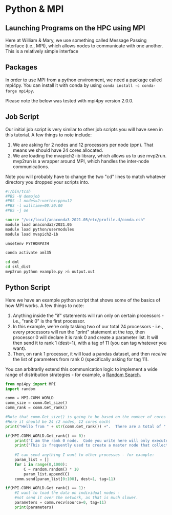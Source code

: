 # Python & MPI

## Launching Programs on the HPC using MPI

Here at William & Mary, we use something called Message Passing Interface (i.e., MPI), which allows nodes to communicate with one another. This is a relatively simple interface

## Packages

In order to use MPI from a python environment, we need a package called mpi4py. You can install it with conda by using `conda install -c conda-forge mpi4py`.

Please note the below was tested with mpi4py version 2.0.0.  

## Job Script

Our initial job script is very similar to other job scripts you will have seen in this tutorial. A few things to note include:

1. We are asking for 2 nodes and 12 processors per node (ppn). That means we should have 24 cores allocated.
2. We are loading the mvapich2-ib library, which allows us to use mvp2run. mvp2run is a wrapper around MPI, which handles the inter-node communications.

Note you will probably have to change the two "cd" lines to match whatever directory you dropped your scripts into.

```bash
#!/bin/tcsh
#PBS -N demojob
#PBS -l nodes=2:vortex:ppn=12
#PBS -l walltime=00:30:00
#PBS -j oe

source "/usr/local/anaconda3-2021.05/etc/profile.d/conda.csh"
module load anaconda3/2021.05
module load python/usermodules
module load mvapich2-ib

unsetenv PYTHONPATH

conda activate aml35

cd dml
cd skl_dist
mvp2run python example.py >& output.out
```

## Python Script

Here we have an example python script that shows some of the basics of how MPI works. A few things to note:

1. Anything inside the "if" statements will run only on certain processors - i.e., "rank 0" is the first processor.
2. In this example, we're only tasking two of our total 24 processors - i.e., every processors will run the "print" statement at the top, then processor 0 will declare it is rank 0 and create a parameter list. It will then send it to rank 1 (dest=1), with a tag of 11 (you can tag whatever you want).
3. Then, on rank 1 processor, it will load a pandas dataset, and then _receive_ the list of parameters from rank 0 (specifically asking for tag 11).

You can arbitrarily extend this communication logic to implement a wide range of distribution strategies - for example, a [Random Search](distributed-scikit/mpi.md).

```python
from mpi4py import MPI
import random

comm = MPI.COMM_WORLD
comm_size = comm.Get_size()
comm_rank = comm.Get_rank()

#Note that comm.Get_size() is going to be based on the number of cores you have in your job script.
#Here it should be 24 (2 nodes, 12 cores each)
print("Hello from " + str(comm.Get_rank()) +".  There are a total of " + str(comm.Get_size()) + " of us.  Good luck.")

if(MPI.COMM_WORLD.Get_rank() == 0):
    print("I am the rank 0 node.  Code you write here will only execute on this process.")
    print("This is frequently used to create a master node that collects results from other nodes.")
    
    #I can send anything I want to other processes - for example:
    param_list = []
    for i in range(0,1000):
        C = random.random() * 10
        param_list.append(C)
    comm.send(param_list[0:100], dest=1, tag=11)

if(MPI.COMM_WORLD.Get_rank() == 1):
    #I want to load the data on individual nodes - 
    #not send it over the network, as that is much slower.
    parameters = comm.recv(source=0, tag=11)
    print(parameters)

```
